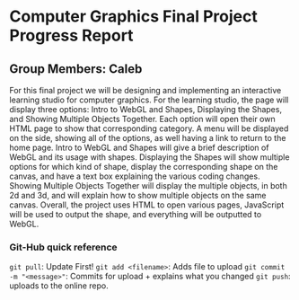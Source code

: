 # Computer Graphics Final Project Progress Report
## Group Members: Caleb

<p>For this final project we will be designing and implementing an interactive learning studio for computer graphics. For the learning studio, the page will display three options: Intro to WebGL and Shapes, Displaying the Shapes, and Showing Multiple Objects Together. Each option will open their own HTML page to show that corresponding category. A menu will be displayed on the side, showing all of the options, as well having a link to return to the home page. Intro to WebGL and Shapes will give a brief description of WebGL and its usage with shapes. Displaying the Shapes will show multiple options for which kind of shape, display the corresponding shape on the canvas, and have a text box explaining the various coding changes. Showing Multiple Objects Together will display the multiple objects, in both 2d and 3d, and will explain how to show multiple objects on the same canvas. Overall, the project uses HTML to open various pages, JavaScript will be used to output the shape, and everything will be outputted to WebGL.</p>

### Git-Hub quick reference
`git pull`: Update First!
`git add <filename>`: Adds file to upload
`git commit -m "<message>"`: Commits for upload + explains what you changed
`git push`: uploads to the online repo.
